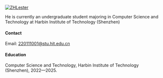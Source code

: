 

[![ZHLester](https://img.shields.io/badge/ZHLester-github-blue?logo=github)](https://github.com/ZHLester)

He is currently an undergraduate student majoring in Computer Science and Technology at Harbin Institute of Technology (Shenzhen)

#### Contact

Email: 220111001@stu.hit.edu.cn

#### Education
Computer Science and Technology, Harbin Institute of Technology (Shenzhen), 2022—2025.





